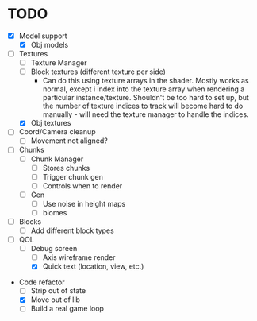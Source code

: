 # TODO

- [x] Model support
    - [x] Obj models
- [ ] Textures
    - [ ] Texture Manager
    - [ ] Block textures (different texture per side)
        - Can do this using texture arrays in the shader. Mostly works as
            normal, except i index into the texture array when rendering
            a particular instance/texture. Shouldn't be too hard to set
            up, but the number of texture indices to track will become
            hard to do manually - will need the texture manager to handle
            the indices.
    - [x] Obj textures
- [ ] Coord/Camera cleanup
    - [ ] Movement not aligned?
- [ ] Chunks
    - [ ] Chunk Manager
        - [ ] Stores chunks
        - [ ] Trigger chunk gen
        - [ ] Controls when to render
    - [ ] Gen
        - [ ] Use noise in height maps
        - [ ] biomes
- [ ] Blocks
    - [ ] Add different block types
- [ ] QOL
    - [ ] Debug screen
        - [ ] Axis wireframe render
        - [x] Quick text (location, view, etc.)
- Code refactor
    - [ ] Strip out of state
    - [x] Move out of lib
    - [ ] Build a real game loop
